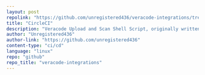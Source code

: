 ```yaml
---
layout: post
repolink: "https://github.com/unregistered436/veracode-integrations/tree/master/shell-script"
title: "CircleCI"
description: "Veracode Upload and Scan Shell Script, originally written for CircleCI but can be used for any build system that can run a shell script in bash."
author: "Unregistered436"
author-link: "https://github.com/unregistered436"
content-type: "ci/cd"
language: "linux"
repo: "github"
repo_title: "veracode-integrations"
---
```

